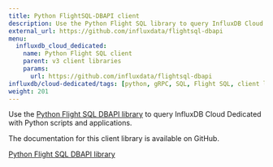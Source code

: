 ```yaml
---
title: Python FlightSQL-DBAPI client
description: Use the Python Flight SQL library to query InfluxDB Cloud Dedicated
external_url: https://github.com/influxdata/flightsql-dbapi
menu:
  influxdb_cloud_dedicated:
    name: Python Flight SQL client
    parent: v3 client libraries
    params:
      url: https://github.com/influxdata/flightsql-dbapi
influxdb/cloud-dedicated/tags: [python, gRPC, SQL, Flight SQL, client libraries]
weight: 201
---
```


Use the [Python Flight SQL DBAPI library](https://github.com/influxdata/flightsql-dbapi) to query InfluxDB Cloud Dedicated with Python scripts and applications.

The documentation for this client library is available on GitHub.

<a href="https://github.com/influxdata/flightsql-dbapi" target="_blank" class="btn github">Python Flight SQL DBAPI library</a>